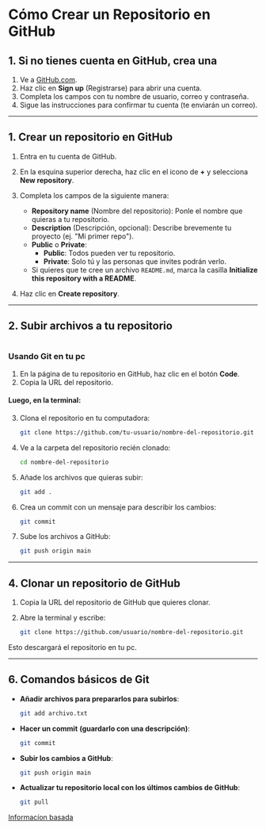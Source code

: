 
# **Cómo Crear un Repositorio en GitHub**

## 1. Si no tienes cuenta en GitHub, crea una

1. Ve a [GitHub.com](https://github.com/).
2. Haz clic en **Sign up** (Registrarse) para abrir una cuenta.
3. Completa los campos con tu nombre de usuario, correo y contraseña.
4. Sigue las instrucciones para confirmar tu cuenta (te enviarán un correo).

---

## 1. Crear un repositorio en GitHub

1. Entra en tu cuenta de GitHub.
2. En la esquina superior derecha, haz clic en el icono de **+** y selecciona **New repository**.

3. Completa los campos de la siguiente manera:
   - **Repository name** (Nombre del repositorio): Ponle el nombre que quieras a tu repositorio.
   - **Description** (Descripción, opcional): Describe brevemente tu proyecto (ej. "Mi primer repo").
   - **Public** o **Private**:
     - **Public**: Todos pueden ver tu repositorio.
     - **Private**: Solo tú y las personas que invites podrán verlo.
   - Si quieres que te cree un archivo `README.md`, marca la casilla **Initialize this repository with a README**.

4. Haz clic en **Create repository**.

---

## 2. Subir archivos a tu repositorio

#

### Usando Git en tu pc

1. En la página de tu repositorio en GitHub, haz clic en el botón **Code**.
2. Copia la URL del repositorio.

#### Luego, en la terminal:

3. Clona el repositorio en tu computadora:

   ```bash
   git clone https://github.com/tu-usuario/nombre-del-repositorio.git
   ```

4. Ve a la carpeta del repositorio recién clonado:

   ```bash
   cd nombre-del-repositorio
   ```

5. Añade los archivos que quieras subir:

   ```bash
   git add .
   ```

6. Crea un commit con un mensaje para describir los cambios:

   ```bash
   git commit 
   ```

7. Sube los archivos a GitHub:

   ```bash
   git push origin main
   ```


---

## 4. Clonar un repositorio de GitHub

1. Copia la URL del repositorio de GitHub que quieres clonar.
2. Abre la terminal y escribe:

   ```bash
   git clone https://github.com/usuario/nombre-del-repositorio.git
   ```

Esto descargará el repositorio en tu pc.

---

## 6. Comandos básicos de Git

- **Añadir archivos para prepararlos para subirlos**:

   ```bash
   git add archivo.txt
   ```

- **Hacer un commit** **(guardarlo con una descripción)**:

   ```bash
   git commit
   ```

- **Subir los cambios a GitHub**:

   ```bash
   git push origin main
   ```

- **Actualizar tu repositorio local con los últimos cambios de GitHub**:

   ```bash
   git pull
   ```

[Informacíon basada](https://github.com/davidgchaves/primeros-pasos-con-git-y-github?tab=readme-ov-file#6-receta-4-crear-un-repositorio-github-y-asociarlo-al-repositorio-local)